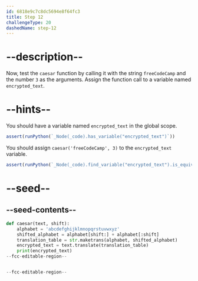 ```yaml
---
id: 6818e9c7c8dc5694e8f64fc3
title: Step 12
challengeType: 20
dashedName: step-12
---
```


# --description--

Now, test the `caesar` function by calling it with the string `freeCodeCamp` and the number `3` as the arguments. Assign the function call to a variable named `encrypted_text`.

# --hints--

You should have a variable named `encrypted_text` in the global scope.

```js
assert(runPython(`_Node(_code).has_variable("encrypted_text")`))
```

You should assign `caesar('freeCodeCamp', 3)` to the `encrypted_text` variable.

```js
assert(runPython(`_Node(_code).find_variable("encrypted_text").is_equivalent("encrypted_text = caesar('freeCodeCamp', 3)")`))
```

# --seed--

## --seed-contents--

```py
def caesar(text, shift):
    alphabet = 'abcdefghijklmnopqrstuvwxyz'
    shifted_alphabet = alphabet[shift:] + alphabet[:shift]
    translation_table = str.maketrans(alphabet, shifted_alphabet)
    encrypted_text = text.translate(translation_table)
    print(encrypted_text)
--fcc-editable-region--


--fcc-editable-region--
```
